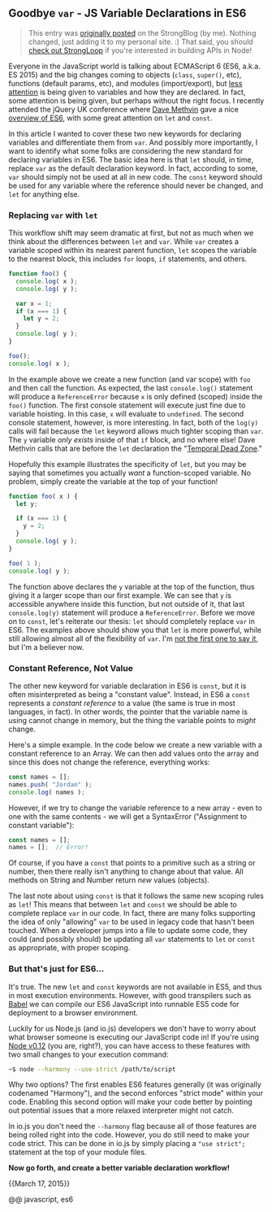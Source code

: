 
## Goodbye `var` - JS Variable Declarations in ES6

> This entry was [originally posted](https://strongloop.com/strongblog/es6-variable-declarations/) on the StrongBlog (by me). Nothing changed, just adding it to my personal site. :) That said, you should [check out StrongLoop](http://strongloop.com/get-started/) if you're interested in building APIs in Node!

Everyone in the JavaScript world is talking about ECMAScript 6 (ES6, a.k.a. ES 2015) and the big changes coming to objects (`class`, `super()`, etc), functions (default params, etc), and modules (import/export), but [less attention](http://www.google.com/trends/explore#q=es6%20modules%2C%20es6%20classes%2C%20es6%20let%2C%20es6%20const%2C%20es6%20variables&amp;date=today%2012-m&amp;cmpt=q&amp;tz=) is being given to variables and how they are declared. In fact, some attention is being given, but perhaps without the right focus. I recently attended the jQuery UK conference where [Dave Methvin](https://twitter.com/davemethvin) gave a nice [overview of ES6](https://docs.google.com/presentation/d/1PvAHvODY_L3AiumgyjNFl4IPr82dq74vJxmMPOeU8uE/edit#slide=id.g6979fade7_016), with some great attention on `let` and `const`.

In this article I wanted to cover these two new keywords for declaring variables and differentiate them from `var`. And possibly more importantly, I want to identify what some folks are considering the new standard for declaring variables in ES6. The basic idea here is that `let` should, in time, replace `var` as the default declaration keyword. In fact, according to some, `var` should simply not be used at all in new code. The `const` keyword should be used for any variable where the reference should never be changed, and `let` for anything else.

### Replacing `var` with `let`

This workflow shift may seem dramatic at first, but not as much when we think about the differences between `let` and `var`. While `var` creates a variable scoped within its nearest parent function, `let` scopes the variable to the nearest block, this includes `for` loops, `if` statements, and others.

```js
function foo() {
  console.log( x );
  console.log( y );

  var x = 1;
  if (x === 1) {
    let y = 2;
  }
  console.log( y );
}

foo();
console.log( x );
```

In the example above we create a new function (and var scope) with `foo` and then call the function. As expected, the last `console.log()` statement will produce a `ReferenceError` because `x` is only defined (scoped) inside the `foo()` function. The first console statement will execute just fine due to variable hoisting. In this case, `x` will evaluate to `undefined`. The second console statement, however, is more interesting. In fact, both of the `log(y)` calls will fail because the `let` keyword allows much tighter scoping than `var`. The `y` variable _only exists_ inside of that `if` block, and no where else! Dave Methvin calls that are before the `let` declaration the "[Temporal Dead Zone](https://docs.google.com/presentation/d/1PvAHvODY_L3AiumgyjNFl4IPr82dq74vJxmMPOeU8uE/present?slide=id.g6979fade7_016)."

Hopefully this example illustrates the specificity of `let`, but you may be saying that sometimes you actually _want_ a function-scoped variable. No problem, simply create the variable at the top of your function!

```js
function foo( x ) {
  let y;

  if (x === 1) {
    y = 2;
  }
  console.log( y );
}

foo( 1 );
console.log( y );
```

The function above declares the `y` variable at the top of the function, thus giving it a larger scope than our first example. We can see that `y` is accessible anywhere inside this function, but not outside of it, that last `console.log(y)` statement will produce a `ReferenceError`. Before we move on to `const`, let's reiterate our thesis: `let` should completely replace `var` in ES6. The examples above should show you that `let` is more powerful, while still allowing almost all of the flexibility of `var`. I'm [not the first one to say it](https://twitter.com/raganwald/status/564792624934961152), but I'm a believer now.

### Constant Reference, Not Value

The other new keyword for variable declaration in ES6 is `const`, but it is often misinterpreted as being a "constant value". Instead, in ES6 a `const` represents a _constant reference_ to a value (the same is true in most languages, in fact). In other words, the pointer that the variable name is using cannot change in memory, but the thing the variable points to _might_ change.

Here's a simple example. In the code below we create a new variable with a constant reference to an Array. We can then add values onto the array and since this does not change the reference, everything works:

```js
const names = [];
names.push( "Jordan" );
console.log( names );
```

However, if we try to change the variable reference to a new array - even to one with the same contents - we will get a SyntaxError ("Assignment to constant variable"):

```js
const names = [];
names = [];  // Error!
```

Of course, if you have a `const` that points to a primitive such as a string or number, then there really isn't anything to change about that value. All methods on String and Number return _new_ values (objects).

The last note about using `const` is that it follows the same new scoping rules as `let`! This means that between `let` and `const` we should be able to complete replace `var` in our code. In fact, there are many folks supporting the idea of only "allowing" `var` to be used in legacy code that hasn't been touched. When a developer jumps into a file to update some code, they could (and possibly should) be updating all `var` statements to `let` or `const` as appropriate, with proper scoping.

### But that's just for ES6...

It's true. The new `let` and `const` keywords are not available in ES5, and thus in most execution environments. However, with good transpilers such as [Babel](https://babeljs.io/) we can compile our ES6 JavaScript into runnable ES5 code for deployment to a browser environment.

Luckily for us Node.js (and io.js) developers we don't have to worry about what browser someone is executing our JavaScript code in! If you're using [Node v0.12](https://strongloop.com/strongblog/whats-new-node-v0-12-features/) (you are, right?), you can have access to these features with two small changes to your execution command:

```bash
~$ node --harmony --use-strict /path/to/script
```

Why two options? The first enables ES6 features generally (it was originally codenamed "Harmony"), and the second enforces "strict mode" within your code. Enabling this second option will make your code better by pointing out potential issues that a more relaxed interpreter might not catch.

In io.js you don't need the `--harmony` flag because all of those features are being rolled right into the code. However, you do still need to make your code strict. This can be done in io.js by simply placing a `"use strict";` statement at the top of your module files.

**Now go forth, and create a better variable declaration workflow!**

{{March 17, 2015}}

@@ javascript, es6
